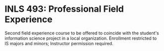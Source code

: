 # INLS 493: Professional Field Experience

Second field experience course to be offered to coincide with the student's information science project in a local organization. Enrollment restricted to IS majors and minors; Instructor permission required.